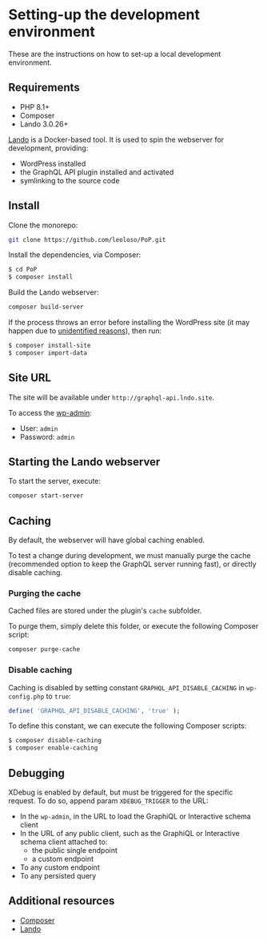 # Setting-up the development environment

These are the instructions on how to set-up a local development environment.

## Requirements

- PHP 8.1+
- Composer
- Lando 3.0.26+

[Lando](https://lando.dev/) is a Docker-based tool. It is used to spin the webserver for development, providing:

- WordPress installed
- the GraphQL API plugin installed and activated
- symlinking to the source code

## Install

Clone the monorepo:

```bash
git clone https://github.com/leoloso/PoP.git
```

Install the dependencies, via Composer:

```bash
$ cd PoP
$ composer install
```

Build the Lando webserver:

```bash
composer build-server
```

If the process throws an error before installing the WordPress site (it may happen due to [unidentified reasons](https://github.com/lando/lando/issues/2210#issuecomment-777964375)), then run:

```bash
$ composer install-site
$ composer import-data
```

## Site URL

The site will be available under `http://graphql-api.lndo.site`.

To access the [wp-admin](http://graphql-api.lndo.site/wp-admin/):

- User: `admin`
- Password: `admin`

## Starting the Lando webserver

To start the server, execute:

```bash
composer start-server
```

## Caching

By default, the webserver will have global caching enabled.

To test a change during development, we must manually purge the cache (recommended option to keep the GraphQL server running fast), or directly disable caching.

### Purging the cache

Cached files are stored under the plugin's `cache` subfolder.

To purge them, simply delete this folder, or execute the following Composer script:

```bash
composer purge-cache
```

### Disable caching

Caching is disabled by setting constant `GRAPHQL_API_DISABLE_CACHING` in `wp-config.php` to `true`:

```php
define( 'GRAPHQL_API_DISABLE_CACHING', 'true' );
```

To define this constant, we can execute the following Composer scripts:

```bash
$ composer disable-caching
$ composer enable-caching
```

## Debugging

XDebug is enabled by default, but must be triggered for the specific request. To do so, append param `XDEBUG_TRIGGER` to the URL:

- In the `wp-admin`, in the URL to load the GraphiQL or Interactive schema client
- In the URL of any public client, such as the GraphiQL or Interactive schema client attached to:
  - the public single endpoint
  - a custom endpoint
- To any custom endpoint
- To any persisted query

## Additional resources

- [Composer](https://getcomposer.org)
- [Lando](https://lando.dev/)
